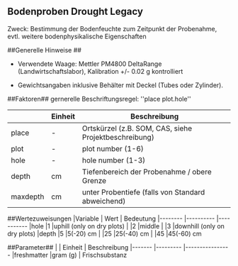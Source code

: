 Bodenproben Drought Legacy
-------------------------

Zweck:  Bestimmung der Bodenfeuchte zum Zeitpunkt der Probenahme, evtl. weitere bodenphysikalische Eigenschaften

##Generelle Hinweise ##
- Verwendete Waage: Mettler PM4800 DeltaRange (Landwirtschaftslabor), Kalibration +/- 0.02 g kontrolliert  

- Gewichtsangaben inklusive Behälter mit Deckel (Tubes oder Zylinder). 



##Faktoren##
gernerelle Beschriftungsregel: ''place plot.hole''

|           | Einheit   | Beschreibung
|-------    |---------  |----------------
|place      | -         | Ortskürzel (z.B. SOM, CAS, siehe Projektbeschreibung)
|plot	      | -	        | plot number (1-6)
|hole       | -         | hole number (1-3)
|depth      | cm        | Tiefenbereich der Probenahme / obere Grenze
|maxdepth		| cm        | unter Probentiefe (falls von Standard abweichend)



##Wertezuweisungen
|Variable   | Wert      | Bedeutung
|--------   |---------- |-----------
|hole       |1	        |uphill (only on dry plots)
|           |2	        |middle
|           |3	        |downhill (only on dry plots)
|depth		  |5	        |5(-20) cm 
|           |25	        |25(-40) cm
|           |45	        |45(-60) cm



##Parameter##
|             | Einheit       | Beschreibung
|-------      |---------      |----------------
|freshmatter  |gram (g)       | Frischsubstanz
